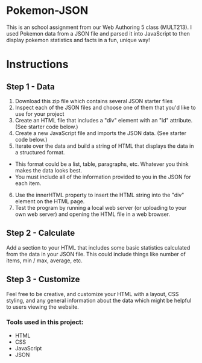 # Pokemon-JSON
This is an school assignment from our Web Authoring 5 class (MULT213). I used Pokemon data from a JSON file and parsed it into JavaScript to then display pokemon statistics and facts in a fun, unique way!

# Instructions

## Step 1 - Data

1. Download this zip file which contains several JSON starter files
2. Inspect each of the JSON files and choose one of them that you'd like to use for your project
3. Create an HTML file that includes a "div" element with an "id" attribute. (See starter code below.)
4. Create a new JavaScript file and imports the JSON data. (See starter code below.)
5. Iterate over the data and build a string of HTML that displays the data in a structured format.
  * This format could be a list, table, paragraphs, etc. Whatever you think makes the data looks best.
  * You must include all of the information provided to you in the JSON for each item.
6. Use the innerHTML property to insert the HTML string into the "div" element on the HTML page.
7. Test the program by running a local web server (or uploading to your own web server) and opening the HTML file in a web browser.

## Step 2 - Calculate

Add a section to your HTML that includes some basic statistics calculated from the data in your JSON file. This could include things like number of items, min / max, average, etc. 

## Step 3 - Customize

Feel free to be creative, and customize your HTML with a layout, CSS styling, and any general information about the data which might be helpful to users viewing the website.

### Tools used in this project:
- HTML
- CSS
- JavaScript  
- JSON
